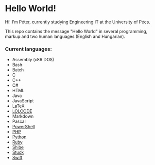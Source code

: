 # Hello World!
Hi! I'm Péter, currently studying Engineering IT at the University of Pécs.

This repo contains the message "Hello World" in several programming, markup and two human languages (English and Hungarian).

### Current languages:
  * Assembly (x86 DOS)
  * Bash
  * Batch
  * C
  * C++
  * C#
  * HTML
  * Java
  * JavaScript
  * LaTeX
  * [LOLCODE](https://en.wikipedia.org/wiki/LOLCODE)
  * Markdown
  * Pascal
  * [PowerShell](https://github.com/powershell/)
  * [PHP](https://github.com/php/php-src)
  * [Python](https://github.com/python)
  * [Ruby](https://github.com/ruby/ruby)
  * [Shibe](https://github.com/justinmeza/doge)
  * [Stuck](https://github.com/kade-robertson/stuck)
  * [Swift](https://github.com/apple/swift)
